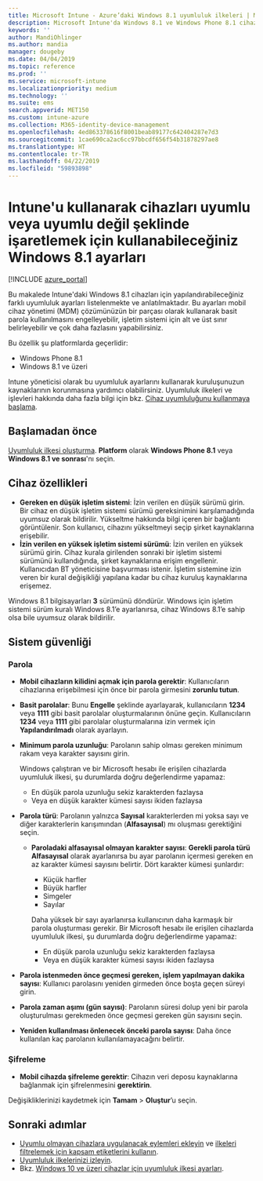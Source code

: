 ```yaml
---
title: Microsoft Intune - Azure’daki Windows 8.1 uyumluluk ilkeleri | Microsoft Docs
description: Microsoft Intune'da Windows 8.1 ve Windows Phone 8.1 cihazlarınızda uyumluluk ayarı yaparken kullanabileceğiniz tüm ayarların bulunduğu listeyi inceleyin. İşletim sistemi alt ve üst sınırı uyumluluğunu denetleyin, parola kısıtlamalarını ve uzunluğunu belirleyin, veri depolama alanında şifrelemeyi etkinleştirin ve çok daha fazlasını yapın.
keywords: ''
author: MandiOhlinger
ms.author: mandia
manager: dougeby
ms.date: 04/04/2019
ms.topic: reference
ms.prod: ''
ms.service: microsoft-intune
ms.localizationpriority: medium
ms.technology: ''
ms.suite: ems
search.appverid: MET150
ms.custom: intune-azure
ms.collection: M365-identity-device-management
ms.openlocfilehash: 4ed863378616f8001beab89177c642404287e7d3
ms.sourcegitcommit: 1cae690ca2ac6cc97bbcdf656f54b31878297ae8
ms.translationtype: HT
ms.contentlocale: tr-TR
ms.lasthandoff: 04/22/2019
ms.locfileid: "59893898"
---
```

# <a name="windows-81-settings-to-mark-devices-as-compliant-or-not-compliant-using-intune"></a>Intune'u kullanarak cihazları uyumlu veya uyumlu değil şeklinde işaretlemek için kullanabileceğiniz Windows 8.1 ayarları

[!INCLUDE [azure_portal](./includes/azure_portal.md)]

Bu makalede Intune'daki Windows 8.1 cihazları için yapılandırabileceğiniz farklı uyumluluk ayarları listelenmekte ve anlatılmaktadır. Bu ayarları mobil cihaz yönetimi (MDM) çözümünüzün bir parçası olarak kullanarak basit parola kullanılmasını engelleyebilir, işletim sistemi için alt ve üst sınır belirleyebilir ve çok daha fazlasını yapabilirsiniz.

Bu özellik şu platformlarda geçerlidir:

- Windows Phone 8.1
- Windows 8.1 ve üzeri

Intune yöneticisi olarak bu uyumluluk ayarlarını kullanarak kuruluşunuzun kaynaklarının korunmasına yardımcı olabilirsiniz. Uyumluluk ilkeleri ve işlevleri hakkında daha fazla bilgi için bkz. [Cihaz uyumluluğunu kullanmaya başlama](device-compliance-get-started.md).

## <a name="before-you-begin"></a>Başlamadan önce

[Uyumluluk ilkesi oluşturma](create-compliance-policy.md#create-the-policy). **Platform** olarak **Windows Phone 8.1** veya **Windows 8.1 ve sonrası**'nı seçin.

## <a name="device-properties"></a>Cihaz özellikleri

- **Gereken en düşük işletim sistemi**: İzin verilen en düşük sürümü girin. Bir cihaz en düşük işletim sistemi sürümü gereksinimini karşılamadığında uyumsuz olarak bildirilir. Yükseltme hakkında bilgi içeren bir bağlantı görüntülenir. Son kullanıcı, cihazını yükseltmeyi seçip şirket kaynaklarına erişebilir.
- **İzin verilen en yüksek işletim sistemi sürümü**: İzin verilen en yüksek sürümü girin. Cihaz kurala girilenden sonraki bir işletim sistemi sürümünü kullandığında, şirket kaynaklarına erişim engellenir. Kullanıcıdan BT yöneticisine başvurması istenir. İşletim sistemine izin veren bir kural değişikliği yapılana kadar bu cihaz kuruluş kaynaklarına erişemez.

Windows 8.1 bilgisayarları **3** sürümünü döndürür. Windows için işletim sistemi sürüm kuralı Windows 8.1’e ayarlanırsa, cihaz Windows 8.1’e sahip olsa bile uyumsuz olarak bildirilir.

## <a name="system-security"></a>Sistem güvenliği

### <a name="password"></a>Parola

- **Mobil cihazların kilidini açmak için parola gerektir**: Kullanıcıların cihazlarına erişebilmesi için önce bir parola girmesini **zorunlu tutun**.
- **Basit parolalar**: Bunu **Engelle** şeklinde ayarlayarak, kullanıcıların **1234** veya **1111** gibi basit parolalar oluşturmalarının önüne geçin. Kullanıcıların **1234** veya **1111** gibi parolalar oluşturmalarına izin vermek için **Yapılandırılmadı** olarak ayarlayın.
- **Minimum parola uzunluğu**: Parolanın sahip olması gereken minimum rakam veya karakter sayısını girin.

  Windows çalıştıran ve bir Microsoft hesabı ile erişilen cihazlarda uyumluluk ilkesi, şu durumlarda doğru değerlendirme yapamaz:
  - En düşük parola uzunluğu sekiz karakterden fazlaysa
  - Veya en düşük karakter kümesi sayısı ikiden fazlaysa

- **Parola türü**: Parolanın yalnızca **Sayısal** karakterlerden mi yoksa sayı ve diğer karakterlerin karışımından (**Alfasayısal**) mı oluşması gerektiğini seçin.
  
  - **Paroladaki alfasayısal olmayan karakter sayısı**: **Gerekli parola türü** **Alfasayısal** olarak ayarlanırsa bu ayar parolanın içermesi gereken en az karakter kümesi sayısını belirtir. Dört karakter kümesi şunlardır:
    - Küçük harfler
    - Büyük harfler
    - Simgeler
    - Sayılar

    Daha yüksek bir sayı ayarlanırsa kullanıcının daha karmaşık bir parola oluşturması gerekir. Bir Microsoft hesabı ile erişilen cihazlarda uyumluluk ilkesi, şu durumlarda doğru değerlendirme yapamaz:

    - En düşük parola uzunluğu sekiz karakterden fazlaysa
    - Veya en düşük karakter kümesi sayısı ikiden fazlaysa

- **Parola istenmeden önce geçmesi gereken, işlem yapılmayan dakika sayısı**: Kullanıcı parolasını yeniden girmeden önce boşta geçen süreyi girin.
- **Parola zaman aşımı (gün sayısı)**: Parolanın süresi dolup yeni bir parola oluşturulması gerekmeden önce geçmesi gereken gün sayısını seçin.
- **Yeniden kullanılması önlenecek önceki parola sayısı**: Daha önce kullanılan kaç parolanın kullanılamayacağını belirtir.

### <a name="encryption"></a>Şifreleme

- **Mobil cihazda şifreleme gerektir**: Cihazın veri deposu kaynaklarına bağlanmak için şifrelenmesini **gerektirin**.

Değişikliklerinizi kaydetmek için **Tamam** > **Oluştur**’u seçin.

## <a name="next-steps"></a>Sonraki adımlar

- [Uyumlu olmayan cihazlara uygulanacak eylemleri ekleyin](actions-for-noncompliance.md) ve [ilkeleri filtrelemek için kapsam etiketlerini kullanın](scope-tags.md).
- [Uyumluluk ilkelerinizi izleyin](compliance-policy-monitor.md).
- Bkz. [Windows 10 ve üzeri cihazlar için uyumluluk ilkesi ayarları](compliance-policy-create-windows.md).